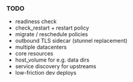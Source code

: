 ### TODO

- readiness check
- check_restart + restart policy
- migrate / reschedule policies
- outbound TLS sidecar (stunnel replacement)
- multiple datacenters
- core resources
- host_volume for e.g. data dirs
- service discovery for upstreams
- low-friction dev deploys
